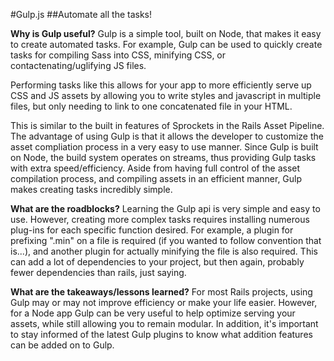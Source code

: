 #Gulp.js
##Automate all the tasks!

**Why is Gulp useful?**
Gulp is a simple tool, built on Node, that makes it easy to create automated tasks. For example, Gulp can be used to quickly create tasks for compiling Sass into CSS, minifying CSS, or contactenating/uglifying JS files.

Performing tasks like this allows for your app to more efficiently serve up CSS and JS assets by allowing you to write styles and javascript in multiple files, but only needing to link to one concatenated file in your HTML.

This is similar to the built in features of Sprockets in the Rails Asset Pipeline. The advantage of using Gulp is that it allows the developer to customize the asset compliation process in a very easy to use manner. Since Gulp is built on Node, the build system operates on streams, thus providing Gulp tasks with extra speed/efficiency. Aside from having full control of the asset compilation process, and compiling assets in an efficient manner, Gulp makes creating tasks incredibly simple.

**What are the roadblocks?**
Learning the Gulp api is very simple and easy to use. However, creating more complex tasks requires installing numerous plug-ins for each specific function desired. For example, a plugin for prefixing ".min" on a file is required (if you wanted to follow convention that is...), and another plugin for actually minifying the file is also required. This can add a lot of dependencies to your project, but then again, probably fewer dependencies than rails, just saying.

**What are the takeaways/lessons learned?**
For most Rails projects, using Gulp may or may not improve efficiency or make your life easier. However, for a Node app Gulp can be very useful to help optimize serving your assets, while still allowing you to remain modular. In addition, it's important to stay informed of the latest Gulp plugins to know what addition features can be added on to Gulp.


